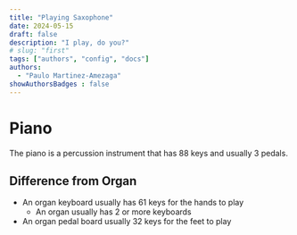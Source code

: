 ```yaml
---
title: "Playing Saxophone"
date: 2024-05-15
draft: false
description: "I play, do you?"
# slug: "first"
tags: ["authors", "config", "docs"]
authors:
  - "Paulo Martinez-Amezaga"
showAuthorsBadges : false
---
```


# Piano

The piano is a percussion instrument that has 88 keys and usually 3 pedals.  

## Difference from Organ

- An organ keyboard usually has 61 keys for the hands to play
  - An organ usually has 2 or more keyboards
- An organ pedal board usually 32 keys for the feet to play